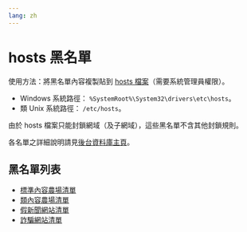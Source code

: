```yaml
---
lang: zh
---
```

hosts 黑名單
============

使用方法：將黑名單內容複製貼到 [hosts 檔案](https://zh.wikipedia.org/wiki/Hosts%E6%96%87%E4%BB%B6)（需要系統管理員權限）。
- Windows 系統路徑： `%SystemRoot%\System32\drivers\etc\hosts`。
- 類 Unix 系統路徑： `/etc/hosts`。

由於 hosts 檔案只能封鎖網域（及子網域），這些黑名單不含其他封鎖規則。

各名單之詳細說明請見[後台資料庫主頁](./subscriptions)。

## 黑名單列表
* [標準內容農場清單](../files/blocklist-hosts/content-farms.txt)
* [類內容農場清單](../files/blocklist-hosts/nearly-content-farms.txt)
* [假新聞網站清單](../files/blocklist-hosts/fake-news.txt)
* [詐騙網站清單](../files/blocklist-hosts/scam-sites.txt)

